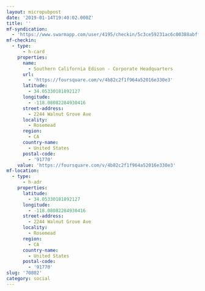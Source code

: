 ```yaml
---
layout: micropubpost
date: '2019-01-14T19:40:02.000Z'
title: ''
mf-syndication:
  - 'https://www.swarmapp.com/user/4195/checkin/5c3ce59231ac6c00388abff1'
mf-checkin:
  - type:
      - h-card
    properties:
      name:
        - Southern California Edison - Corporate Headquarters
      url:
        - 'https://foursquare.com/v/4b82c2f1f964a52016e330e3'
      latitude:
        - 34.05330181892127
      longitude:
        - -118.08082284930416
      street-address:
        - 2244 Walnut Grove Ave
      locality:
        - Rosemead
      region:
        - CA
      country-name:
        - United States
      postal-code:
        - '91770'
    value: 'https://foursquare.com/v/4b82c2f1f964a52016e330e3'
mf-location:
  - type:
      - h-adr
    properties:
      latitude:
        - 34.05330181892127
      longitude:
        - -118.08082284930416
      street-address:
        - 2244 Walnut Grove Ave
      locality:
        - Rosemead
      region:
        - CA
      country-name:
        - United States
      postal-code:
        - '91770'
slug: '70802'
category: social
---
```


